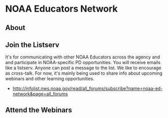 # NOAA Educators Network

## About

## Join the Listserv
It's for communicating with other NOAA Educators across the agency and and participate in NOAA-specific PD opportunities. You will receive emails like a listserv. Anyone can post a message to the list. We like to encourage as cross-talk. For now, it's mainly being used to share info about upcoming webinars and other learning opportunities. 
* http://infolist.nws.noaa.gov/read/all_forums/subscribe?name=noaa-ed-network&page=all_forums


## Attend the Webinars
